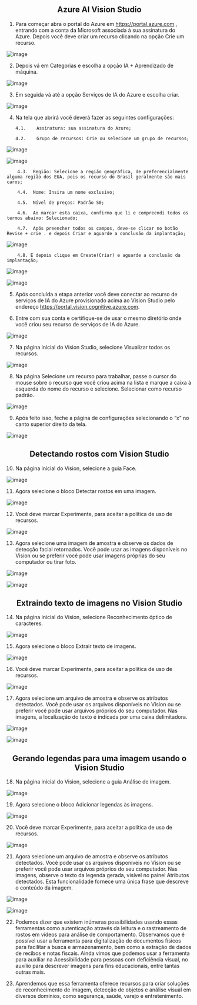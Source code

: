 <h2 align= "center">
  <strong>
Azure AI Vision Studio
  </strong>
</h2>

1. Para começar  abra o portal do Azure em https://portal.azure.com ,
entrando com a conta da Microsoft associada à sua assinatura do Azure.
Depois você deve criar um recurso clicando na opção Crie um recurso.

![image](https://github.com/LeandroLanger/laboratorio_AI_900/assets/114670890/7a5abc21-5f18-427b-8c76-2c5f52ae9cf8)

2. Depois vá em Categorias e escolha a opção IA + Aprendizado de máquina.

![image](https://github.com/LeandroLanger/laboratorio_AI_900/assets/114670890/7cda43d8-0ed7-4c1c-97b3-0ccc8b4a1309)

3.	Em seguida vá até a opção Serviços de IA do Azure e escolha criar.

![image](https://github.com/LeandroLanger/laboratorio_AI_900/assets/114670890/e9f8e02b-536c-4b84-b777-c8cc8e9c4b0e)

4.	Na tela que abrirá você deverá fazer as seguintes configurações:

        4.1.	Assinatura: sua assinatura do Azure;

        4.2.	Grupo de recursos: Crie ou selecione um grupo de recursos;
  	
![image](https://github.com/LeandroLanger/laboratorio_AI_900/assets/114670890/607c423f-bacc-4e42-ba7d-0bdce55f5da4)

![image](https://github.com/LeandroLanger/laboratorio_AI_900/assets/114670890/c271f0fd-b6ff-441e-aea3-92ff01cd7161)

        4.3.  Região: Selecione a região geográfica, de preferencialmente alguma região dos EUA, pois os recurso do Brasil geralmente são mais caros;
      
        4.4.  Nome: Insira um nome exclusivo;   

        4.5.  Nível de preços: Padrão S0;
    
        4.6.  Ao marcar esta caixa, confirmo que li e compreendi todos os termos abaixo: Selecionado;
  
        4.7.  Após preencher todos os campos, deve-se clicar no botão Revise + crie . e depois Criar e aguarde a conclusão da implantação;

![image](https://github.com/LeandroLanger/laboratorio_AI_900/assets/114670890/f73e1214-675e-4bde-afd9-dc6737bf030d)

        4.8. E depois clique em Create(Criar) e aguarde a conclusão da implantação;

![image](https://github.com/LeandroLanger/laboratorio_AI_900/assets/114670890/cbeb1c63-a0b5-4f9b-9101-ba06c3c2335f)

![image](https://github.com/LeandroLanger/laboratorio_AI_900/assets/114670890/866ddbea-dc97-49a1-bef8-ef20d94ac64e)

5. Após concluída a etapa anterior você deve conectar ao recurso de serviços de IA do Azure provisionado acima ao Vision Studio pelo endereço https://portal.vision.cognitive.azure.com. 

6.	Entre com sua conta e certifique-se de usar o mesmo diretório onde você criou seu recurso de serviços de IA do Azure.

![image](https://github.com/LeandroLanger/laboratorio_AI_900/assets/114670890/ce40d62d-238b-49cf-9450-3f96a05e8a5d)

7.	Na página inicial do Vision Studio, selecione Visualizar todos os recursos.

![image](https://github.com/LeandroLanger/laboratorio_AI_900/assets/114670890/e3514768-1600-4d78-90a9-cd0eaba18b86)

8. Na página Selecione um recurso para trabalhar, passe o cursor do mouse sobre o recurso que você criou acima na lista e marque a caixa à esquerda do nome do recurso e selecione. Selecionar como recurso padrão.

![image](https://github.com/LeandroLanger/laboratorio_AI_900/assets/114670890/aac0dc55-16f3-46b1-a670-3bef7b67e514)

9.	Após feito isso, feche a página de configurações selecionando o “x” no canto superior direito da tela.

![image](https://github.com/LeandroLanger/laboratorio_AI_900/assets/114670890/8a7977c5-506a-4292-81b8-5dca647961f6)


<h2 align= "center">
  <strong>
Detectando rostos com Vision Studio
  </strong>
</h2>

10.	Na página inicial do Vision, selecione a guia Face.

![image](https://github.com/LeandroLanger/laboratorio_AI_900/assets/114670890/c28c154c-15d2-4edd-9ad2-ba489ed4cd75)

11.	Agora selecione o bloco Detectar rostos em uma imagem.

![image](https://github.com/LeandroLanger/laboratorio_AI_900/assets/114670890/db86075f-9eca-4fc9-98bb-b8f7c23076fb)

12.	Você deve marcar Experimente, para aceitar a política de uso de recursos.

  ![image](https://github.com/LeandroLanger/laboratorio_AI_900/assets/114670890/f77fce7e-e757-4265-85aa-cd725af9c2a9)

13.	Agora selecione uma imagem de amostra e observe os dados de detecção facial
retornados. Você pode usar as imagens disponíveis no Vision ou se preferir você pode
usar imagens próprias do seu computador ou tirar foto.

![image](https://github.com/LeandroLanger/laboratorio_AI_900/assets/114670890/ccb39a67-5ba5-4f1b-803e-df7b9a2a7d36)

![image](https://github.com/LeandroLanger/laboratorio_AI_900/assets/114670890/31376dd2-8cfe-4a89-962f-84aea76a067d)

<h2 align= "center">
  <strong>
Extraindo texto de imagens no Vision Studio
  </strong>
</h2>

14.	Na página inicial do Vision, selecione Reconhecimento óptico de caracteres.

  ![image](https://github.com/LeandroLanger/laboratorio_AI_900/assets/114670890/b78dee5b-f79f-498d-957a-7aa0bda32f7e)

15.	Agora selecione o bloco Extrair texto de imagens.

![image](https://github.com/LeandroLanger/laboratorio_AI_900/assets/114670890/541104bf-e78d-43aa-9968-b8062b988827)

16.	Você deve marcar Experimente, para aceitar a política de uso de recursos.

![image](https://github.com/LeandroLanger/laboratorio_AI_900/assets/114670890/14a484da-d3bb-4d2e-9348-95cb4d44158c)

17.	Agora selecione um arquivo de amostra e observe os atributos detectados.
Você pode usar os arquivos disponíveis no Vision ou se preferir você pode usar
arquivos próprios do seu computador. Nas imagens, a localização do texto é
indicada por uma caixa delimitadora.

![image](https://github.com/LeandroLanger/laboratorio_AI_900/assets/114670890/c69e5d7c-966a-4c57-b3f7-524417936c62)

![image](https://github.com/LeandroLanger/laboratorio_AI_900/assets/114670890/a1c27755-cc12-4195-8fab-d89320051e29)

<h2 align= "center">
  <strong>
Gerando legendas para uma imagem usando o Vision Studio
  </strong>
</h2>

18.	Na página inicial  do Vision, selecione a guia Análise de imagem.

![image](https://github.com/LeandroLanger/laboratorio_AI_900/assets/114670890/d5cc1c6a-04ed-47b3-99c4-761baa02c068)

19.	Agora selecione o bloco Adicionar legendas às imagens.

![image](https://github.com/LeandroLanger/laboratorio_AI_900/assets/114670890/b957666a-d1cc-46cd-81d1-eba23710f028)

20.	Você deve marcar Experimente, para aceitar a política de uso de recursos.

![image](https://github.com/LeandroLanger/laboratorio_AI_900/assets/114670890/344304a5-be88-407e-a9f6-586f44e9877a)

21.	Agora selecione um arquivo de amostra e observe os atributos detectados.
Você pode usar os arquivos disponíveis no Vision ou se preferir você pode usar
arquivos próprios do seu computador. Nas imagens, observe o texto da legenda gerada,
visível no painel Atributos detectados. Esta funcionalidade fornece uma única frase
que descreve o conteúdo da imagem.

![image](https://github.com/LeandroLanger/laboratorio_AI_900/assets/114670890/af741217-2432-47cd-9b4e-5ff513b8d63d)

![image](https://github.com/LeandroLanger/laboratorio_AI_900/assets/114670890/6948cac3-7e6f-4a74-89fe-26883e143062)

22.	Podemos dizer que existem inúmeras possibilidades usando essas ferramentas como
autenticação através da leitura e o rastreamento de rostos em vídeos para análise de
comportamento. Observamos que é possível usar a ferramenta para digitalização de
documentos físicos para facilitar a busca e armazenamento, bem como a extração de
dados de recibos e notas fiscais. Ainda vimos que podemos usar a ferramenta para
auxiliar na Acessibilidade para pessoas com deficiência visual, no auxílio para
descrever imagens para fins educacionais, entre tantas outras mais.

23.	Aprendemos que essa ferramenta oferece recursos para criar soluções de
reconhecimento de imagem, detecção de objetos e análise visual em diversos domínios,
como segurança, saúde, varejo e entretenimento.
